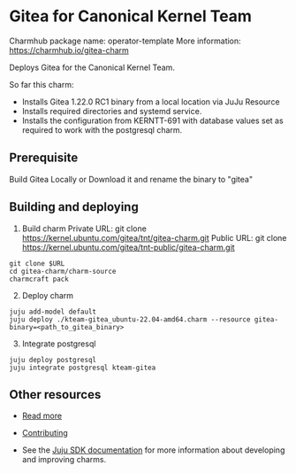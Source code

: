 <!--
Avoid using this README file for information that is maintained or published elsewhere, e.g.:

* metadata.yaml > published on Charmhub
* documentation > published on (or linked to from) Charmhub
* detailed contribution guide > documentation or CONTRIBUTING.md

Use links instead.
-->

# Gitea for Canonical Kernel Team

Charmhub package name: operator-template
More information: https://charmhub.io/gitea-charm

Deploys Gitea for the Canonical Kernel Team.

So far this charm:
- Installs Gitea 1.22.0 RC1 binary from a local location via JuJu Resource
- Installs required directories and systemd service.
- Installs the configuration from KERNTT-691 with database values set as required to work with the postgresql charm.

## Prerequisite
Build Gitea Locally or Download it and rename the binary to "gitea"

## Building and deploying
1. Build charm
Private URL: git clone https://kernel.ubuntu.com/gitea/tnt/gitea-charm.git
Public URL: git clone https://kernel.ubuntu.com/gitea/tnt-public/gitea-charm.git
```shell
git clone $URL
cd gitea-charm/charm-source
charmcraft pack
```

2. Deploy charm
```shell
juju add-model default
juju deploy ./kteam-gitea_ubuntu-22.04-amd64.charm --resource gitea-binary=<path_to_gitea_binary>
```

3. Integrate postgresql
```shell
juju deploy postgresql
juju integrate postgresql kteam-gitea
```

## Other resources

<!-- If your charm is documented somewhere else other than Charmhub, provide a link separately. -->

- [Read more](https://example.com)

- [Contributing](CONTRIBUTING.md) <!-- or link to other contribution documentation -->

- See the [Juju SDK documentation](https://juju.is/docs/sdk) for more information about developing and improving charms.
